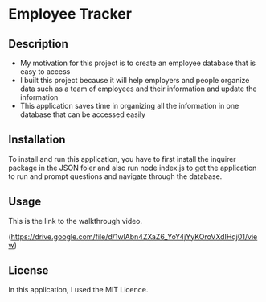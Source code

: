 # Employee Tracker

## Description

- My motivation for this project is to create an employee database that is easy to access 
- I built this project because it will help employers and people organize data such as a team of employees and their information and update the information
- This application saves time in organizing all the information in one database that can be accessed easily

## Installation

To install and run this application, you have to first install the inquirer package in the JSON foler and also run node index.js to get the application to run and prompt questions and navigate through the database.

## Usage

This is the link to the walkthrough video.

(https://drive.google.com/file/d/1wlAbn4ZXaZ6_YoY4jYyKOroVXdIHqj01/view)

## License

In this application, I used the MIT Licence.
